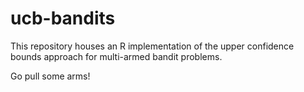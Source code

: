 # ucb-bandits

This repository houses an R implementation of the upper confidence bounds approach for multi-armed bandit problems.

Go pull some arms!
